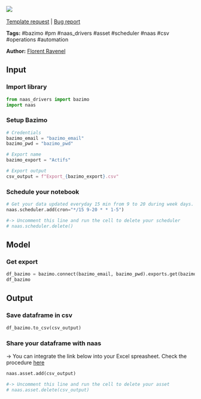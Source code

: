 <a href="https://app.naas.ai/user-redirect/naas/downloader?url=https://raw.githubusercontent.com/jupyter-naas/awesome-notebooks/master/Bazimo/Bazimo_Get_export_Actifs.ipynb" target="_parent"><img src="https://naasai-public.s3.eu-west-3.amazonaws.com/open_in_naas.svg"/></a><br><br><a href="https://github.com/jupyter-naas/awesome-notebooks/issues/new?assignees=&labels=&template=template-request.md&title=Tool+-+Action+of+the+notebook+">Template request</a> | <a href="https://github.com/jupyter-naas/awesome-notebooks/issues/new?assignees=&labels=bug&template=bug_report.md&title=Bazimo+-+Get+export+Actifs:+Error+short+description">Bug report</a>

**Tags:** #bazimo #pm #naas_drivers #asset #scheduler #naas #csv #operations #automation

**Author:** [Florent Ravenel](https://www.linkedin.com/in/florent-ravenel/)

## Input

### Import library


```python
from naas_drivers import bazimo
import naas
```

### Setup Bazimo


```python
# Credentials
bazimo_email = "bazimo_email"
bazimo_pwd = "bazimo_pwd"

# Export name
bazimo_export = "Actifs"

# Export output
csv_output = f"Export_{bazimo_export}.csv"
```

### Schedule your notebook


```python
# Get your data updated everyday 15 min from 9 to 20 during week days.
naas.scheduler.add(cron="*/15 9-20 * * 1-5")

#-> Uncomment this line and run the cell to delete your scheduler
# naas.scheduler.delete()
```

## Model

### Get export


```python
df_bazimo = bazimo.connect(bazimo_email, bazimo_pwd).exports.get(bazimo_export)
df_bazimo
```

## Output

### Save dataframe in csv


```python
df_bazimo.to_csv(csv_output)
```

### Share your dataframe with naas
-> You can integrate the link below into your Excel spreasheet. Check the procedure [here](https://support.microsoft.com/fr-fr/office/importer-des-donn%C3%A9es-%C3%A0-partir-du-web-b13eed81-33fe-410d-9247-1747269c28e4)


```python
naas.asset.add(csv_output)

#-> Uncomment this line and run the cell to delete your asset
# naas.asset.delete(csv_output)
```
